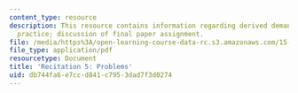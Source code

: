 ```yaml
---
content_type: resource
description: This resource contains information regarding derived demand and capital
  practice; discussion of final paper assignment.
file: /media/https%3A/open-learning-course-data-rc.s3.amazonaws.com/15-031j-energy-decisions-markets-and-policies-spring-2012/db744fa6e7ccd841c7953dad7f3d0274_MIT15_031JS12_Dvd_Dm_Cptl.pdf
file_type: application/pdf
resourcetype: Document
title: 'Recitation 5: Problems'
uid: db744fa6-e7cc-d841-c795-3dad7f3d0274
---
```

